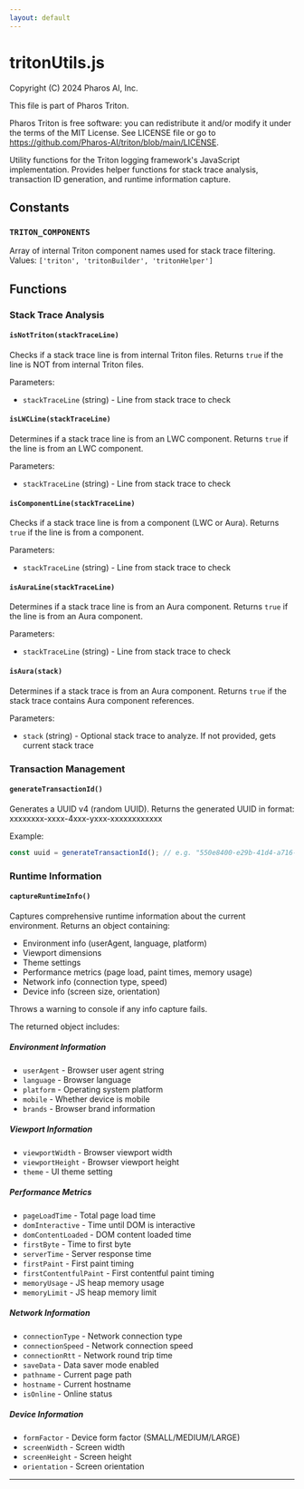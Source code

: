 ```yaml
---
layout: default
---
```

# tritonUtils.js

Copyright (C) 2024 Pharos AI, Inc.

This file is part of Pharos Triton.

Pharos Triton is free software: you can redistribute it and/or modify
it under the terms of the MIT License.
See LICENSE file or go to https://github.com/Pharos-AI/triton/blob/main/LICENSE.

Utility functions for the Triton logging framework's JavaScript implementation.
Provides helper functions for stack trace analysis, transaction ID generation,
and runtime information capture.

## Constants

### `TRITON_COMPONENTS`
Array of internal Triton component names used for stack trace filtering.
Values: `['triton', 'tritonBuilder', 'tritonHelper']`

## Functions

### Stack Trace Analysis

#### `isNotTriton(stackTraceLine)`
Checks if a stack trace line is from internal Triton files.
Returns `true` if the line is NOT from internal Triton files.

Parameters:
- `stackTraceLine` (string) - Line from stack trace to check

#### `isLWCLine(stackTraceLine)`
Determines if a stack trace line is from an LWC component.
Returns `true` if the line is from an LWC component.

Parameters:
- `stackTraceLine` (string) - Line from stack trace to check

#### `isComponentLine(stackTraceLine)`
Checks if a stack trace line is from a component (LWC or Aura).
Returns `true` if the line is from a component.

Parameters:
- `stackTraceLine` (string) - Line from stack trace to check

#### `isAuraLine(stackTraceLine)`
Determines if a stack trace line is from an Aura component.
Returns `true` if the line is from an Aura component.

Parameters:
- `stackTraceLine` (string) - Line from stack trace to check

#### `isAura(stack)`
Determines if a stack trace is from an Aura component.
Returns `true` if the stack trace contains Aura component references.

Parameters:
- `stack` (string) - Optional stack trace to analyze. If not provided, gets current stack trace

### Transaction Management

#### `generateTransactionId()`
Generates a UUID v4 (random UUID).
Returns the generated UUID in format: xxxxxxxx-xxxx-4xxx-yxxx-xxxxxxxxxxxx

Example:
```javascript
const uuid = generateTransactionId(); // e.g. "550e8400-e29b-41d4-a716-446655440000"
```

### Runtime Information

#### `captureRuntimeInfo()`
Captures comprehensive runtime information about the current environment.
Returns an object containing:
- Environment info (userAgent, language, platform)
- Viewport dimensions
- Theme settings
- Performance metrics (page load, paint times, memory usage)
- Network info (connection type, speed)
- Device info (screen size, orientation)

Throws a warning to console if any info capture fails.

The returned object includes:

##### Environment Information
- `userAgent` - Browser user agent string
- `language` - Browser language
- `platform` - Operating system platform
- `mobile` - Whether device is mobile
- `brands` - Browser brand information

##### Viewport Information
- `viewportWidth` - Browser viewport width
- `viewportHeight` - Browser viewport height
- `theme` - UI theme setting

##### Performance Metrics
- `pageLoadTime` - Total page load time
- `domInteractive` - Time until DOM is interactive
- `domContentLoaded` - DOM content loaded time
- `firstByte` - Time to first byte
- `serverTime` - Server response time
- `firstPaint` - First paint timing
- `firstContentfulPaint` - First contentful paint timing
- `memoryUsage` - JS heap memory usage
- `memoryLimit` - JS heap memory limit

##### Network Information
- `connectionType` - Network connection type
- `connectionSpeed` - Network connection speed
- `connectionRtt` - Network round trip time
- `saveData` - Data saver mode enabled
- `pathname` - Current page path
- `hostname` - Current hostname
- `isOnline` - Online status

##### Device Information
- `formFactor` - Device form factor (SMALL/MEDIUM/LARGE)
- `screenWidth` - Screen width
- `screenHeight` - Screen height
- `orientation` - Screen orientation

--- 